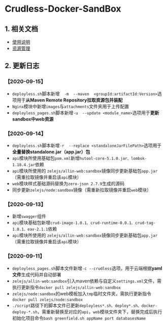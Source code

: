 # Crudless-Docker-SandBox

## 1. 相关文档

- [使用说明](https://github.com/smallsaas/crudless-docker-sandbox/blob/master/%E4%BD%BF%E7%94%A8%E8%AF%B4%E6%98%8E.md)
- [资源管理](https://github.com/smallsaas/crudless-docker-sandbox/blob/master/%E8%B5%84%E6%BA%90%E7%AE%A1%E7%90%86.md)

## 2. 更新日志

### 【2020-09-15】

- `deployless.sh`脚本新增`  -m  --maven  <groupId:artifactId:Version>`选项用于**从Maven Remote Repository拉取资源包并装配**
- `Nginx`模块中新增`images`与`attachments`文件夹用于上传配置
- `deployless_pages.sh`脚本新增`-u  --update <module_name>`选项用于**更新sandbox中web资源**

### 【2020-09-14】

- `deployless.sh`脚本新增`-r  --replace <standaloneJarFilePath>`选项用于**全量替换standalone.jar（app.jar）包**
- `api`模块所使用基础包`pom.xml`新增`hutool-core-5.1.0.jar、lombok-1.18.4.jar`依赖
- `api`模块所使用的 `zelejs/allin-web:sandbox`镜像同步更新基础包`app.jar`  （需重拉取镜像并重启该`api`模块）
- `web`模块样式基础源码替换为`zero-json 2.7.9`生成的源码
- 同步更新`zelejs/node:sandbox`镜像（需重新拉取镜像并重启`web`模块）

### 【2020-09-13】

- 新增`swagger`组件
- `api`模块基础包新增`crud-image-1.0.1、crud-runtime-0.0.1、crud-tag-1.0.1、eav-2.1.1`依赖
- `api`模块所使用的 `zelejs/allin-web:sandbox`镜像同步更新基础包`app.jar`  （需重拉取镜像并重启该`api`模块）

### 【2020-09-11】

- `deployless_pages.sh`脚本文件新增`-c --crudless`选项，用于云端根据**yaml文件**生成代码并自动部署
- `zelejs/allin-web:sandbox`引入maven依赖与自定义`settings.xml`文件，需执行更新指令`docker pull zelejs/allin-web:sandbox`
- `zelejs/node:sandbox`的web模板加入`tmp`临时文件夹，需执行更新指令`docker pull zelejs/node:sandbox`
- `./script`路径下的脚本文件已更新`deployless*.sh、deploy*.sh、docker-deploy-*.sh`，需重新替换至对应的`api`，`web`模块文件夹下，替换完成后执行初始化项目命令`bash greenfield.sh appName port databasesName`


